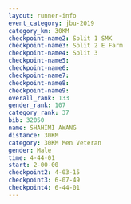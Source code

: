 ```yaml
---
layout: runner-info 
event_category: jbu-2019 
category_km: 30KM 
checkpoint-name2: Split 1 SMK 
checkpoint-name3: Split 2 E Farm 
checkpoint-name4: Split 3 
checkpoint-name5: 
checkpoint-name6: 
checkpoint-name7: 
checkpoint-name8: 
checkpoint-name9: 
overall_rank: 133
gender_rank: 107
category_rank: 37
bib: 32050
name: SHAHIMI AWANG
distance: 30KM
category: 30KM Men Veteran
gender: Male
time: 4-44-01
start: 2-00-00
checkpoint2: 4-03-15
checkpoint3: 6-07-49
checkpoint4: 6-44-01
---
```


